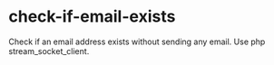 # check-if-email-exists
 Check if an email address exists without sending any email. Use php stream_socket_client.
